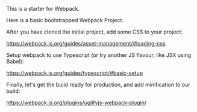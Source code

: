 This is a starter for Webpack.

Here is a basic bootstrapped Webpack Project.

After you have cloned the initial project, add some CSS to your project:

https://webpack.js.org/guides/asset-management/#loading-css

Setup webpack to use Typescript (or try another JS flavour, like JSX using Babel):

https://webpack.js.org/guides/typescript/#basic-setup

Finally, let's get the build ready for production, and add minification to our build:

https://webpack.js.org/plugins/uglifyjs-webpack-plugin/
